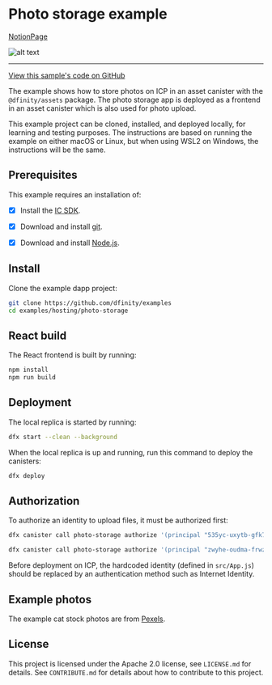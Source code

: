 # Photo storage example


[NotionPage](https://petal-tarsal-2b3.notion.site/Sample-Canister-Deploy-190e519d441a80b1a942d2b1b8283023)

![alt text](<photostorage.png>)

--------------------------------------------------

[View this sample's code on GitHub](https://github.com/dfinity/examples/tree/master/hosting/photo-storage)

The example shows how to store photos on ICP in an asset canister with the `@dfinity/assets` package. The photo
storage app is deployed as a frontend in an asset canister which is also used for photo upload.

This example project can be cloned, installed, and deployed locally, for learning and testing purposes. The instructions
are based on running the example on either macOS or Linux, but when using WSL2 on Windows, the instructions will be the
same.

## Prerequisites

This example requires an installation of:

- [x] Install the [IC SDK](https://internetcomputer.org/docs/current/developer-docs/setup/install/).

- [x] Download and install [git](https://git-scm.com/downloads).

- [x] Download and install [Node.js](https://nodejs.org/en).

## Install

Clone the example dapp project:

```bash
git clone https://github.com/dfinity/examples
cd examples/hosting/photo-storage
```

## React build

The React frontend is built by running:

```bash
npm install
npm run build
```

## Deployment

The local replica is started by running:

```bash
dfx start --clean --background
```

When the local replica is up and running, run this command to deploy the canisters:

```bash
dfx deploy
```

## Authorization

To authorize an identity to upload files, it must be authorized first:

```bash
dfx canister call photo-storage authorize '(principal "535yc-uxytb-gfk7h-tny7p-vjkoe-i4krp-3qmcl-uqfgr-cpgej-yqtjq-rqe")'
```

```bash　（my principal）
dfx canister call photo-storage authorize '(principal "zwyhe-oudma-frwzf-zj5hn-axogg-kywee-rloww-o2ecy-56vjl-deq6m-4qe")'
```


Before deployment on ICP, the hardcoded identity (defined in `src/App.js`) should be replaced by an authentication
method such as Internet Identity.

## Example photos

The example cat stock photos are from [Pexels](https://www.pexels.com/license/).

## License

This project is licensed under the Apache 2.0 license, see `LICENSE.md` for details. See `CONTRIBUTE.md` for details about
how to contribute to this project. 
